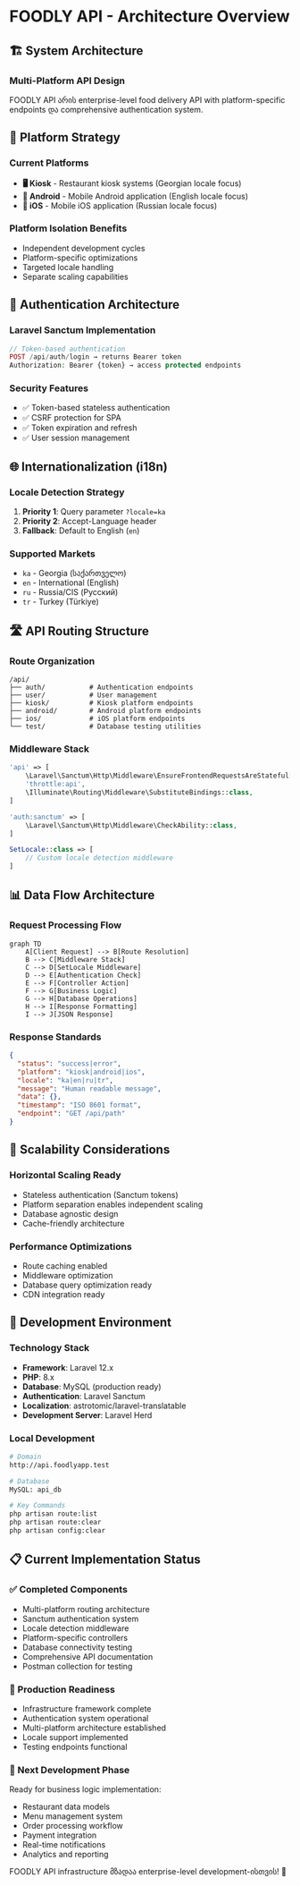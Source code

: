 # FOODLY API - Architecture Overview

## 🏗 System Architecture

### Multi-Platform API Design
FOODLY API არის enterprise-level food delivery API with platform-specific endpoints და comprehensive authentication system.

## 📱 Platform Strategy

### Current Platforms
- **🖥 Kiosk** - Restaurant kiosk systems (Georgian locale focus)
- **📱 Android** - Mobile Android application (English locale focus)  
- **🍎 iOS** - Mobile iOS application (Russian locale focus)

### Platform Isolation Benefits
- Independent development cycles
- Platform-specific optimizations
- Targeted locale handling
- Separate scaling capabilities

## 🔐 Authentication Architecture

### Laravel Sanctum Implementation
```php
// Token-based authentication
POST /api/auth/login → returns Bearer token
Authorization: Bearer {token} → access protected endpoints
```

### Security Features
- ✅ Token-based stateless authentication
- ✅ CSRF protection for SPA
- ✅ Token expiration and refresh
- ✅ User session management

## 🌐 Internationalization (i18n)

### Locale Detection Strategy
1. **Priority 1**: Query parameter `?locale=ka`
2. **Priority 2**: Accept-Language header
3. **Fallback**: Default to English (`en`)

### Supported Markets
- `ka` - Georgia (საქართველო)
- `en` - International (English)
- `ru` - Russia/CIS (Русский)
- `tr` - Turkey (Türkiye)

## 🛣 API Routing Structure

### Route Organization
```
/api/
├── auth/           # Authentication endpoints
├── user/           # User management  
├── kiosk/          # Kiosk platform endpoints
├── android/        # Android platform endpoints
├── ios/            # iOS platform endpoints
└── test/           # Database testing utilities
```

### Middleware Stack
```php
'api' => [
    \Laravel\Sanctum\Http\Middleware\EnsureFrontendRequestsAreStateful::class,
    'throttle:api',
    \Illuminate\Routing\Middleware\SubstituteBindings::class,
]

'auth:sanctum' => [
    \Laravel\Sanctum\Http\Middleware\CheckAbility::class,
]

SetLocale::class => [
    // Custom locale detection middleware
]
```

## 📊 Data Flow Architecture

### Request Processing Flow
```mermaid
graph TD
    A[Client Request] --> B[Route Resolution]
    B --> C[Middleware Stack]
    C --> D[SetLocale Middleware]
    D --> E[Authentication Check]
    E --> F[Controller Action]
    F --> G[Business Logic]
    G --> H[Database Operations]
    H --> I[Response Formatting]
    I --> J[JSON Response]
```

### Response Standards
```json
{
  "status": "success|error",
  "platform": "kiosk|android|ios",
  "locale": "ka|en|ru|tr",
  "message": "Human readable message",
  "data": {},
  "timestamp": "ISO 8601 format",
  "endpoint": "GET /api/path"
}
```

## 🎯 Scalability Considerations

### Horizontal Scaling Ready
- Stateless authentication (Sanctum tokens)
- Platform separation enables independent scaling
- Database agnostic design
- Cache-friendly architecture

### Performance Optimizations
- Route caching enabled
- Middleware optimization
- Database query optimization ready
- CDN integration ready

## 🔧 Development Environment

### Technology Stack
- **Framework**: Laravel 12.x
- **PHP**: 8.x
- **Database**: MySQL (production ready)
- **Authentication**: Laravel Sanctum
- **Localization**: astrotomic/laravel-translatable
- **Development Server**: Laravel Herd

### Local Development
```bash
# Domain
http://api.foodlyapp.test

# Database
MySQL: api_db

# Key Commands
php artisan route:list
php artisan route:clear
php artisan config:clear
```

## 📋 Current Implementation Status

### ✅ Completed Components
- Multi-platform routing architecture
- Sanctum authentication system
- Locale detection middleware
- Platform-specific controllers
- Database connectivity testing
- Comprehensive API documentation
- Postman collection for testing

### 🚀 Production Readiness
- Infrastructure framework complete
- Authentication system operational
- Multi-platform architecture established
- Locale support implemented
- Testing endpoints functional

### 🔄 Next Development Phase
Ready for business logic implementation:
- Restaurant data models
- Menu management system
- Order processing workflow
- Payment integration
- Real-time notifications
- Analytics and reporting

FOODLY API infrastructure მზადაა enterprise-level development-ისთვის! 🎯